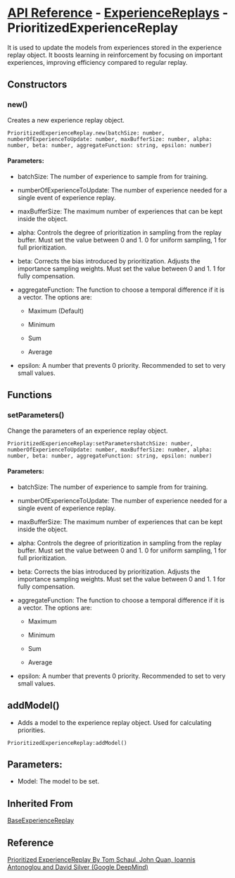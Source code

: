 # [API Reference](../../API.md) - [ExperienceReplays](../ExperienceReplays.md) - PrioritizedExperienceReplay

It is used to update the models from experiences stored in the experience replay object. It boosts learning in reinforcement by focusing on important experiences, improving efficiency compared to regular replay.

## Constructors

### new()

Creates a new experience replay object.

```
PrioritizedExperienceReplay.new(batchSize: number, numberOfExperienceToUpdate: number, maxBufferSize: number, alpha: number, beta: number, aggregateFunction: string, epsilon: number)
```

#### Parameters:

* batchSize: The number of experience to sample from for training.

* numberOfExperienceToUpdate: The number of experience needed for a single event of experience replay.

* maxBufferSize: The maximum number of experiences that can be kept inside the object.

* alpha: Controls the degree of prioritization in sampling from the replay buffer. Must set the value between 0 and 1. 0 for uniform sampling, 1 for full prioritization.

* beta: Corrects the bias introduced by prioritization. Adjusts the importance sampling weights. Must set the value between 0 and 1. 1 for fully compensation.

* aggregateFunction: The function to choose a temporal difference if it is a vector. The options are:

  * Maximum (Default)

  * Minimum

  * Sum  

  * Average

* epsilon: A number that prevents 0 priority. Recommended to set to very small values.

## Functions

### setParameters()

Change the parameters of an experience replay object.

```
PrioritizedExperienceReplay:setParametersbatchSize: number, numberOfExperienceToUpdate: number, maxBufferSize: number, alpha: number, beta: number, aggregateFunction: string, epsilon: number)
```

#### Parameters:

* batchSize: The number of experience to sample from for training.

* numberOfExperienceToUpdate: The number of experience needed for a single event of experience replay.

* maxBufferSize: The maximum number of experiences that can be kept inside the object.

* alpha: Controls the degree of prioritization in sampling from the replay buffer. Must set the value between 0 and 1. 0 for uniform sampling, 1 for full prioritization.

* beta: Corrects the bias introduced by prioritization. Adjusts the importance sampling weights. Must set the value between 0 and 1. 1 for fully compensation.

* aggregateFunction: The function to choose a temporal difference if it is a vector. The options are:

  * Maximum

  * Minimum

  * Sum  

  * Average

* epsilon: A number that prevents 0 priority. Recommended to set to very small values.

## addModel()

* Adds a model to the experience replay object. Used for calculating priorities.

```
PrioritizedExperienceReplay:addModel()
```

## Parameters:

* Model: The model to be set.

## Inherited From

[BaseExperienceReplay](BaseExperienceReplay.md)

## Reference

[Prioritized ExperienceReplay By Tom Schaul, John Quan, Ioannis Antonoglou and David Silver (Google DeepMind)](https://arxiv.org/pdf/1511.05952.pdf)
